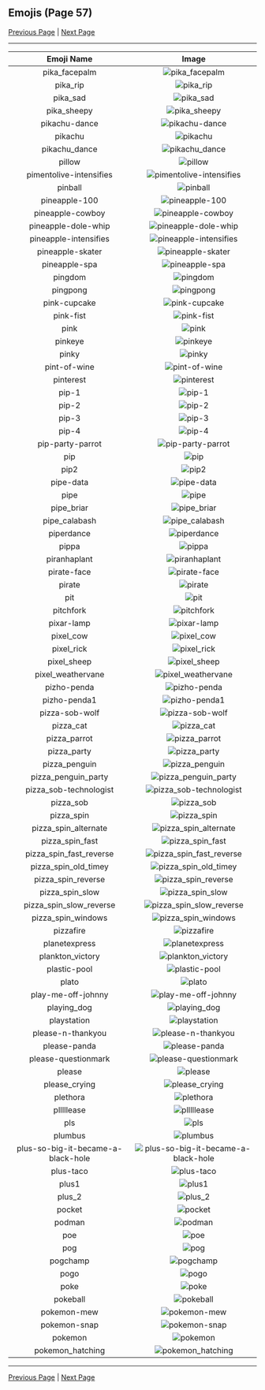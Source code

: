 
  ## Emojis (Page 57)

  [Previous Page](/docs/hashicorp/page-p-0056.md)
   | [Next Page](/docs/hashicorp/page-p-0058.md)

  <hr />

  |Emoji Name|Image|
  | :-: | :-: |
  |pika_facepalm| ![pika_facepalm](/emojis/hashicorp/pika_facepalm.png)|
  |pika_rip| ![pika_rip](/emojis/hashicorp/pika_rip.png)|
  |pika_sad| ![pika_sad](/emojis/hashicorp/pika_sad.png)|
  |pika_sheepy| ![pika_sheepy](/emojis/hashicorp/pika_sheepy.gif)|
  |pikachu-dance| ![pikachu-dance](/emojis/hashicorp/pikachu-dance.gif)|
  |pikachu| ![pikachu](/emojis/hashicorp/pikachu.png)|
  |pikachu_dance| ![pikachu_dance](/emojis/hashicorp/pikachu_dance.gif)|
  |pillow| ![pillow](/emojis/hashicorp/pillow.png)|
  |pimentolive-intensifies| ![pimentolive-intensifies](/emojis/hashicorp/pimentolive-intensifies.gif)|
  |pinball| ![pinball](/emojis/hashicorp/pinball.png)|
  |pineapple-100| ![pineapple-100](/emojis/hashicorp/pineapple-100.png)|
  |pineapple-cowboy| ![pineapple-cowboy](/emojis/hashicorp/pineapple-cowboy.png)|
  |pineapple-dole-whip| ![pineapple-dole-whip](/emojis/hashicorp/pineapple-dole-whip.png)|
  |pineapple-intensifies| ![pineapple-intensifies](/emojis/hashicorp/pineapple-intensifies.png)|
  |pineapple-skater| ![pineapple-skater](/emojis/hashicorp/pineapple-skater.png)|
  |pineapple-spa| ![pineapple-spa](/emojis/hashicorp/pineapple-spa.png)|
  |pingdom| ![pingdom](/emojis/hashicorp/pingdom.png)|
  |pingpong| ![pingpong](/emojis/hashicorp/pingpong.png)|
  |pink-cupcake| ![pink-cupcake](/emojis/hashicorp/pink-cupcake.png)|
  |pink-fist| ![pink-fist](/emojis/hashicorp/pink-fist.png)|
  |pink| ![pink](/emojis/hashicorp/pink.jpg)|
  |pinkeye| ![pinkeye](/emojis/hashicorp/pinkeye.png)|
  |pinky| ![pinky](/emojis/hashicorp/pinky.png)|
  |pint-of-wine| ![pint-of-wine](/emojis/hashicorp/pint-of-wine.png)|
  |pinterest| ![pinterest](/emojis/hashicorp/pinterest.png)|
  |pip-1| ![pip-1](/emojis/hashicorp/pip-1.png)|
  |pip-2| ![pip-2](/emojis/hashicorp/pip-2.png)|
  |pip-3| ![pip-3](/emojis/hashicorp/pip-3.png)|
  |pip-4| ![pip-4](/emojis/hashicorp/pip-4.png)|
  |pip-party-parrot| ![pip-party-parrot](/emojis/hashicorp/pip-party-parrot.gif)|
  |pip| ![pip](/emojis/hashicorp/pip.png)|
  |pip2| ![pip2](/emojis/hashicorp/pip2.png)|
  |pipe-data| ![pipe-data](/emojis/hashicorp/pipe-data.png)|
  |pipe| ![pipe](/emojis/hashicorp/pipe.png)|
  |pipe_briar| ![pipe_briar](/emojis/hashicorp/pipe_briar.png)|
  |pipe_calabash| ![pipe_calabash](/emojis/hashicorp/pipe_calabash.png)|
  |piperdance| ![piperdance](/emojis/hashicorp/piperdance.gif)|
  |pippa| ![pippa](/emojis/hashicorp/pippa.png)|
  |piranhaplant| ![piranhaplant](/emojis/hashicorp/piranhaplant.gif)|
  |pirate-face| ![pirate-face](/emojis/hashicorp/pirate-face.gif)|
  |pirate| ![pirate](/emojis/hashicorp/pirate.png)|
  |pit| ![pit](/emojis/hashicorp/pit.png)|
  |pitchfork| ![pitchfork](/emojis/hashicorp/pitchfork.jpg)|
  |pixar-lamp| ![pixar-lamp](/emojis/hashicorp/pixar-lamp.gif)|
  |pixel_cow| ![pixel_cow](/emojis/hashicorp/pixel_cow.png)|
  |pixel_rick| ![pixel_rick](/emojis/hashicorp/pixel_rick.gif)|
  |pixel_sheep| ![pixel_sheep](/emojis/hashicorp/pixel_sheep.png)|
  |pixel_weathervane| ![pixel_weathervane](/emojis/hashicorp/pixel_weathervane.png)|
  |pizho-penda| ![pizho-penda](/emojis/hashicorp/pizho-penda.jpg)|
  |pizho-penda1| ![pizho-penda1](/emojis/hashicorp/pizho-penda1.png)|
  |pizza-sob-wolf| ![pizza-sob-wolf](/emojis/hashicorp/pizza-sob-wolf.png)|
  |pizza_cat| ![pizza_cat](/emojis/hashicorp/pizza_cat.jpg)|
  |pizza_parrot| ![pizza_parrot](/emojis/hashicorp/pizza_parrot.gif)|
  |pizza_party| ![pizza_party](/emojis/hashicorp/pizza_party.png)|
  |pizza_penguin| ![pizza_penguin](/emojis/hashicorp/pizza_penguin.jpg)|
  |pizza_penguin_party| ![pizza_penguin_party](/emojis/hashicorp/pizza_penguin_party.png)|
  |pizza_sob-technologist| ![pizza_sob-technologist](/emojis/hashicorp/pizza_sob-technologist.png)|
  |pizza_sob| ![pizza_sob](/emojis/hashicorp/pizza_sob.png)|
  |pizza_spin| ![pizza_spin](/emojis/hashicorp/pizza_spin.gif)|
  |pizza_spin_alternate| ![pizza_spin_alternate](/emojis/hashicorp/pizza_spin_alternate.gif)|
  |pizza_spin_fast| ![pizza_spin_fast](/emojis/hashicorp/pizza_spin_fast.gif)|
  |pizza_spin_fast_reverse| ![pizza_spin_fast_reverse](/emojis/hashicorp/pizza_spin_fast_reverse.gif)|
  |pizza_spin_old_timey| ![pizza_spin_old_timey](/emojis/hashicorp/pizza_spin_old_timey.gif)|
  |pizza_spin_reverse| ![pizza_spin_reverse](/emojis/hashicorp/pizza_spin_reverse.gif)|
  |pizza_spin_slow| ![pizza_spin_slow](/emojis/hashicorp/pizza_spin_slow.gif)|
  |pizza_spin_slow_reverse| ![pizza_spin_slow_reverse](/emojis/hashicorp/pizza_spin_slow_reverse.gif)|
  |pizza_spin_windows| ![pizza_spin_windows](/emojis/hashicorp/pizza_spin_windows.gif)|
  |pizzafire| ![pizzafire](/emojis/hashicorp/pizzafire.jpg)|
  |planetexpress| ![planetexpress](/emojis/hashicorp/planetexpress.png)|
  |plankton_victory| ![plankton_victory](/emojis/hashicorp/plankton_victory.png)|
  |plastic-pool| ![plastic-pool](/emojis/hashicorp/plastic-pool.png)|
  |plato| ![plato](/emojis/hashicorp/plato.png)|
  |play-me-off-johnny| ![play-me-off-johnny](/emojis/hashicorp/play-me-off-johnny.gif)|
  |playing_dog| ![playing_dog](/emojis/hashicorp/playing_dog.gif)|
  |playstation| ![playstation](/emojis/hashicorp/playstation.png)|
  |please-n-thankyou| ![please-n-thankyou](/emojis/hashicorp/please-n-thankyou.png)|
  |please-panda| ![please-panda](/emojis/hashicorp/please-panda.png)|
  |please-questionmark| ![please-questionmark](/emojis/hashicorp/please-questionmark.png)|
  |please| ![please](/emojis/hashicorp/please.png)|
  |please_crying| ![please_crying](/emojis/hashicorp/please_crying.png)|
  |plethora| ![plethora](/emojis/hashicorp/plethora.jpg)|
  |plllllease| ![plllllease](/emojis/hashicorp/plllllease.png)|
  |pls| ![pls](/emojis/hashicorp/pls.png)|
  |plumbus| ![plumbus](/emojis/hashicorp/plumbus.png)|
  |plus-so-big-it-became-a-black-hole| ![plus-so-big-it-became-a-black-hole](/emojis/hashicorp/plus-so-big-it-became-a-black-hole.jpg)|
  |plus-taco| ![plus-taco](/emojis/hashicorp/plus-taco.png)|
  |plus1| ![plus1](/emojis/hashicorp/plus1.png)|
  |plus_2| ![plus_2](/emojis/hashicorp/plus_2.png)|
  |pocket| ![pocket](/emojis/hashicorp/pocket.png)|
  |podman| ![podman](/emojis/hashicorp/podman.png)|
  |poe| ![poe](/emojis/hashicorp/poe.png)|
  |pog| ![pog](/emojis/hashicorp/pog.png)|
  |pogchamp| ![pogchamp](/emojis/hashicorp/pogchamp.jpg)|
  |pogo| ![pogo](/emojis/hashicorp/pogo.png)|
  |poke| ![poke](/emojis/hashicorp/poke.gif)|
  |pokeball| ![pokeball](/emojis/hashicorp/pokeball.png)|
  |pokemon-mew| ![pokemon-mew](/emojis/hashicorp/pokemon-mew.png)|
  |pokemon-snap| ![pokemon-snap](/emojis/hashicorp/pokemon-snap.png)|
  |pokemon| ![pokemon](/emojis/hashicorp/pokemon.png)|
  |pokemon_hatching| ![pokemon_hatching](/emojis/hashicorp/pokemon_hatching.gif)|

  <hr/>
  
  [Previous Page](/docs/hashicorp/page-p-0056.md)
   | [Next Page](/docs/hashicorp/page-p-0058.md)